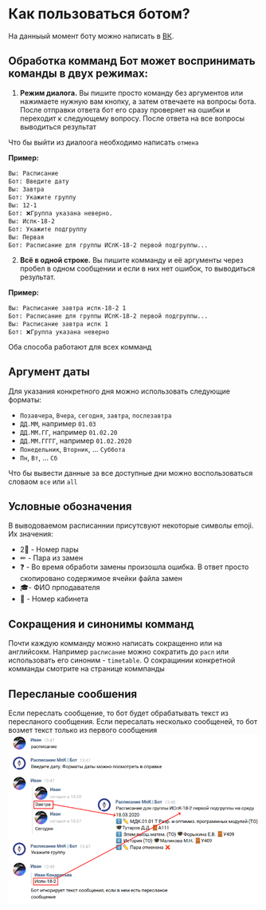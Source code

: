 # Как пользоваться ботом?

На данныый момент боту можно написать в [ВК](https://vk.com/mpkbot).

## Обработка комманд Бот может воспринимать команды в двух режимах:

1. **Режим диалога.** Вы пишите просто команду без аргументов или нажимаете нужную вам кнопку, а затем отвечаете на вопросы бота. После отправки ответа бот его сразу проверяет на ошибки и переходит к следующему вопросу. После ответа на все вопросы выводиться результат

Что бы выйти из диалоога необходимо написать `отмена`

**Пример:**

```properties
Вы: Расписание
Бот: Введите дату
Вы: Завтра
Бот: Укажите группу
Вы: 12-1
Бот: ❌Группа указана неверно.
Вы: Испк-18-2
Бот: Укажите подгруппу
Вы: Первая
Бот: Расписание для группы ИСпК-18-2 первой подгруппы...
```

2. **Всё в одной строке.** Вы пишите комманду и её аргументы через пробел в одном сообщении и если в них нет ошибок, то выводиться результат.

**Пример:**

```properties
Вы: Расписание завтра испк-18-2 1
Бот: Расписание для группы ИСпК-18-2 первой подгруппы...
Вы: Расписание завтра испк 1
Бот: ❌Группа указана неверно
```

Оба способа работают для всех комманд

## <a name="wegend"></a>Аргумент даты

Для указания конкретного дня можно использовать следующие форматы:

- `Позавчера`, `Вчера`, `сегодня`, `завтра`, `послезавтра`
- `ДД.ММ`, например `01.03`
- `ДД.ММ.ГГ`, например `01.02.20`
- `ДД.ММ.ГГГГ`, например `01.02.2020`
- `Понедельник`, `Вторник`, ... `Суббота`
- `Пн`, `Вт`, ... `Сб`

Что бы вывести данные за все доступные дни можно воспользоваться словаом `все` или `all`

## <a name="legend"></a>Условные обозначения

В выводоваемом расписаннии присутсвуют некоторые символы emoji. Их значения:

- 2⃣ - Номер пары
- ✏ - Пара из замен
- ❓ - Во время обработи замены произошла ошибка. В ответ просто скопировано содержимое ячейки файла замен
- 🎓- ФИО прподавателя
- 🚪 - Номер кабинета

## Сокращения и синонимы комманд

Почти каждую комманду можно написать сокращенно или на английсокм. Например `расписание` можно сократить до `расп` или использовать его синоним - `timetable`. О сокращинии конкретной комманды смотрите на странице коммпанды

## Пересланые сообшения

Если переслать сообщение, то бот будет обрабатывать текст из пересланого сообщения. Если пересалать несколько сообщеней, то бот возмет текст только из первого сообщения
![](../img/howtouse-replay.png)
